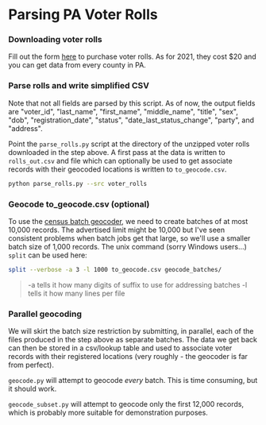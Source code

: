 # Parsing PA Voter Rolls

### Downloading voter rolls
Fill out the form [here](https://www.pavoterservices.pa.gov/pages/purchasepafullvoterexport.aspx) to purchase voter rolls.
As for 2021, they cost $20 and you can get data from every county in PA.


### Parse rolls and write simplified CSV
Note that not all fields are parsed by this script.
As of now, the output fields are "voter_id", "last_name", "first_name", "middle_name", "title", "sex", "dob", "registration_date", "status", "date_last_status_change", "party", and "address".

Point the `parse_rolls.py` script at the directory of the unzipped voter rolls downloaded in the step above.
A first pass at the data is written to `rolls_out.csv` and file which can optionally be used to get associate records with their geocoded locations is written to `to_geocode.csv`.
```bash
python parse_rolls.py --src voter_rolls
```


### Geocode to_geocode.csv (optional)
To use the [census batch geocoder](https://geocoding.geo.census.gov/), we need to create batches of at most 10,000 records.
The advertised limit might be 10,000 but I've seen consistent problems when batch jobs get that large, so we'll use a smaller batch size of 1,000 records.
The unix command (sorry Windows users...) `split` can be used here:
```bash
split --verbose -a 3 -l 1000 to_geocode.csv geocode_batches/
```

> -a tells it how many digits of suffix to use for addressing batches
> -l tells it how many lines per file


### Parallel geocoding
We will skirt the batch size restriction by submitting, in parallel, each of the files produced in the step above as separate batches.
The data we get back can then be stored in a csv/lookup table and used to associate voter records with their registered locations (very roughly - the geocoder is far from perfect).

`geocode.py` will attempt to geocode *every* batch.
This is time consuming, but it should work.

`geocode_subset.py` will attempt to geocode only the first 12,000 records, which is probably more suitable for demonstration purposes.

